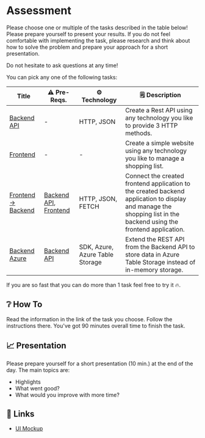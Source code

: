 # Assessment

Please choose one or multiple of the tasks described in the table below! Please prepare yourself to present your results. If you do not feel comfortable with implementing the task, please research and think about how to solve the problem and prepare your approach for a short presentation.

Do not hesitate to ask questions at any time!

You can pick any one of the following tasks:

|  Title | ⚠️ Pre-Reqs. | ⚙️ Technology | 🗒 Description
|--- |--- |--- |---
| [Backend API](backend-api.md) | - | HTTP, JSON | Create a Rest API using any technology you like to provide 3 HTTP methods.
| [Frontend](frontend.md) | - | - | Create a simple website using any technology you like to manage a shopping list.
| [Frontend → Backend](frontend-backend.md) | [Backend API](backend-api.md), [Frontend](frontend.md) | HTTP, JSON, FETCH | Connect the created frontend application to the created backend application to display and manage the shopping list in the backend using the frontend application.
| [Backend Azure](backend-azure.md) | [Backend API](backend-api.md) | SDK, Azure, Azure Table Storage | Extend the REST API from the Backend API to store data in Azure Table Storage instead of in-memory storage.

If you are so fast that you can do more than 1 task feel free to try it 🔥.

## ❔ How To

Read the information in the link of the task you choose. Follow the instructions there. You've got 90 minutes overall time to finish the task.

## 📈 Presentation

Please prepare yourself for a short presentation (10 min.) at the end of the day. The main topics are:

- Highlights
- What went good?
- What would you improve with more time?

## 🔗 Links

- [UI Mockup](https://www.figma.com/file/z88cvSEgBbHvQPHdXpuuLo/Azubi-%7C-Shopping-List?node-id=0%3A1)
